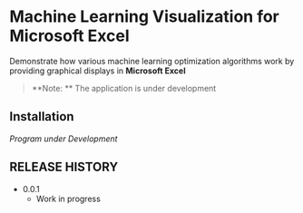 # Machine Learning Visualization for Microsoft Excel

Demonstrate how various machine learning optimization algorithms work by providing graphical displays in **Microsoft Excel**

> **Note: **
> The application is under development

## Installation

_Program under Development_

<!-- OS X & Linux: -->

<!-- ```sh -->
<!-- pip3 install mlv -->
<!-- ``` -->

<!-- Windows: -->

<!-- ```sh -->
<!-- pip install mlv -->
<!-- ``` -->

<!-- ## Usage example -->

<!-- ## Links -->

<!-- ## DEVELOPMENT SETUP -->

## RELEASE HISTORY

- 0.0.1
  - Work in progress

<!-- ## CONTRIBUTING -->
